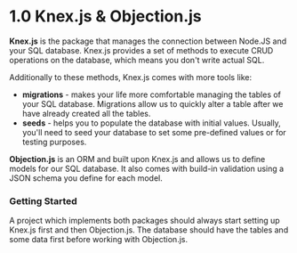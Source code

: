 # 1.0 Knex.js & Objection.js

**Knex.js** is the package that manages the connection between Node.JS and your SQL database. Knex.js provides a set of methods to execute CRUD operations on the database, which means you don't write actual SQL. 

Additionally to these methods, Knex.js comes with more tools like:
- **migrations** - makes your life more comfortable managing the tables of your SQL database. Migrations allow us to quickly alter a table after we have already created all the tables.
- **seeds** - helps you to populate the database with initial values. Usually, you'll need to seed your database to set some pre-defined values or for testing purposes.

**Objection.js** is an ORM and built upon Knex.js and allows us to define models for our SQL database. It also comes with build-in validation using a JSON schema you define for each model.


### Getting Started
A project which implements both packages should always start setting up Knex.js first and then Objection.js.
The database should have the tables and some data first before working with Objection.js.

